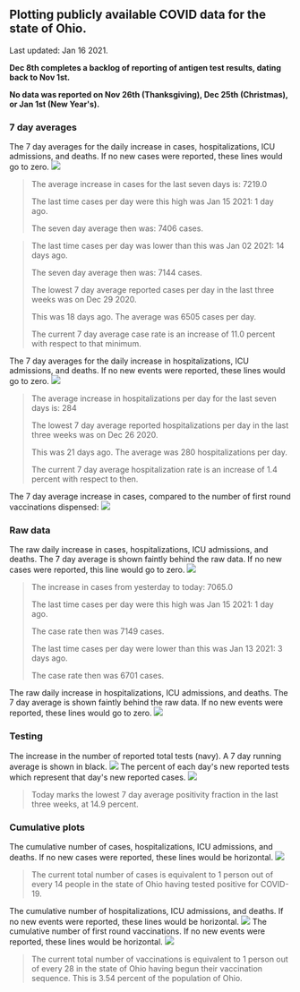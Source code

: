 ## Plotting publicly available COVID data for the state of Ohio. 

Last updated: Jan 16 2021. 

**Dec 8th completes a backlog of reporting of antigen test results, dating back to Nov 1st.**

**No data was reported on Nov 26th (Thanksgiving), Dec 25th (Christmas), or Jan 1st (New Year's).**
### 7 day averages
The 7 day averages for the daily increase in cases, hospitalizations, ICU admissions, and deaths. If no new cases were reported, these lines would go to zero.
![](7dayaverage_cases.png)

>The average increase in cases for the last seven days is: 7219.0
>
>The last time cases per day were this high was Jan 15 2021: 1 day ago.
>
>The seven day average then was: 7406 cases.

>
>The last time cases per day was lower than this was Jan 02 2021: 14 days ago.
>
>The seven day average then was: 7144 cases.
>
>The lowest 7 day average reported cases per day in the last three weeks was on Dec 29 2020.
>
>This was 18 days ago. The average was 6505 cases per day.
>
>The current 7 day average case rate is an increase of 11.0 percent with respect to that minimum.

The 7 day averages for the daily increase in hospitalizations, ICU admissions, and deaths. If no new events were reported, these lines would go to zero.
![](7dayaverage_hospital.png)

>The average increase in hospitalizations per day for the last seven days is: 284
>
>The lowest 7 day average reported hospitalizations per day in the last three weeks was on Dec 26 2020.
>
>This was 21 days ago. The average was 280 hospitalizations per day.
>
>The current 7 day average hospitalization rate is an increase of 1.4 percent with respect to then.

The 7 day average increase in cases, compared to the number of first round vaccinations dispensed:
![](DailyVaccinationsCases.png)

### Raw data
The raw daily increase in cases, hospitalizations, ICU admissions, and deaths. The 7 day average is shown faintly behind the raw data. If no new cases were reported, this line would go to zero.
![](DailyCases.png)

>The increase in cases from yesterday to today: 7065.0 
>
>The last time cases per day were this high was Jan 15 2021: 1 day ago. 
>
>The case rate then was 7149 cases.
>
>The last time cases per day were lower than this was Jan 13 2021: 3 days ago. 
>
>The case rate then was 6701 cases.

The raw daily increase in hospitalizations, ICU admissions, and deaths. The 7 day average is shown faintly behind the raw data. If no new events were reported, these lines would go to zero.
![](DailyHospitalizations.png)

### Testing

The increase in the number of reported total tests (navy). A 7 day running average is shown in black.
![](DailyTests.png)
The percent of each day's new reported tests which represent that day's new reported cases.
![](percentpositive_tests.png)

>Today marks the lowest 7 day average positivity fraction in the last three weeks, at 14.9 percent.

### Cumulative plots
The cumulative number of cases, hospitalizations, ICU admissions, and deaths. If no new cases were reported, these lines would be horizontal.
![](Cases.png)

>The current total number of cases is equivalent to 1 person out of every 14 people in the state of Ohio having tested positive for COVID-19.

The cumulative number of hospitalizations, ICU admissions, and deaths. If no new events were reported, these lines would be horizontal.
![](Hospitalizations.png)
The cumulative number of first round vaccinations. If no new events were reported, these lines would be horizontal.
![](Vaccinations.png)

>The current total number of vaccinations is equivalent to 1 person out of every 28 in the state of Ohio having begun their vaccination sequence.
>This is 3.54 percent of the population of Ohio.

